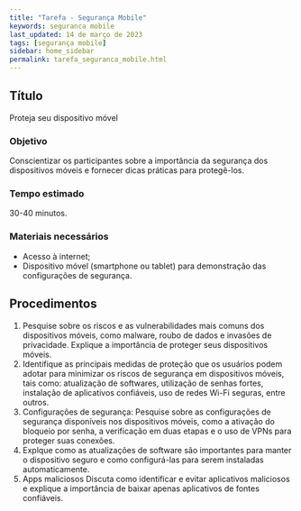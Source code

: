 ```yaml
---
title: "Tarefa - Segurança Mobile"
keywords: seguranca mobile
last_updated: 14 de março de 2023 
tags: [segurança mobile]
sidebar: home_sidebar
permalink: tarefa_seguranca_mobile.html
---
```


## Título
Proteja seu dispositivo móvel

### Objetivo
Conscientizar os participantes sobre a importância da segurança dos dispositivos móveis e fornecer dicas práticas para protegê-los.

### Tempo estimado
30-40 minutos.

### Materiais necessários
- Acesso à internet;
- Dispositivo móvel (smartphone ou tablet) para demonstração das configurações de segurança.

## Procedimentos
1. Pesquise sobre os riscos e as vulnerabilidades mais comuns dos dispositivos móveis, como malware, roubo de dados e invasões de privacidade. Explique a importância de proteger seus dispositivos móveis.
1. Identifique as principais medidas de proteção que os usuários podem adotar para minimizar os riscos de segurança em dispositivos móveis, tais como: atualização de softwares, utilização de senhas fortes, instalação de aplicativos confiáveis, uso de redes Wi-Fi seguras, entre outros.
1. Configurações de segurança: Pesquise sobre as configurações de segurança disponíveis nos dispositivos móveis, como a ativação do bloqueio por senha, a verificação em duas etapas e o uso de VPNs para proteger suas conexões.
1. Explque como as atualizações de software são importantes para manter o dispositivo seguro e como configurá-las para serem instaladas automaticamente.
1. Apps maliciosos Discuta como identificar e evitar aplicativos maliciosos e explique a importância de baixar apenas aplicativos de fontes confiáveis.